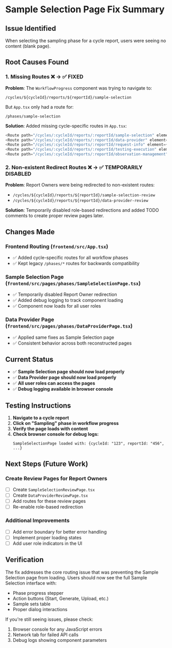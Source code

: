 # Sample Selection Page Fix Summary

## Issue Identified
When selecting the sampling phase for a cycle report, users were seeing no content (blank page).

## Root Causes Found

### 1. Missing Routes ❌ → ✅ FIXED
**Problem**: The `WorkflowProgress` component was trying to navigate to:
```
/cycles/${cycleId}/reports/${reportId}/sample-selection
```

But `App.tsx` only had a route for:
```
/phases/sample-selection
```

**Solution**: Added missing cycle-specific routes in `App.tsx`:
```typescript
<Route path="/cycles/:cycleId/reports/:reportId/sample-selection" element={<LazySampleSelectionPage />} />
<Route path="/cycles/:cycleId/reports/:reportId/data-provider" element={<LazyDataProviderPage />} />
<Route path="/cycles/:cycleId/reports/:reportId/request-info" element={<LazyRequestInfoPage />} />
<Route path="/cycles/:cycleId/reports/:reportId/testing-execution" element={<LazyTestingExecutionPage />} />
<Route path="/cycles/:cycleId/reports/:reportId/observation-management" element={<LazyObservationManagementPage />} />
```

### 2. Non-existent Redirect Routes ❌ → ✅ TEMPORARILY DISABLED
**Problem**: Report Owners were being redirected to non-existent routes:
- `/cycles/${cycleId}/reports/${reportId}/sample-selection-review` 
- `/cycles/${cycleId}/reports/${reportId}/data-provider-review`

**Solution**: Temporarily disabled role-based redirections and added TODO comments to create proper review pages later.

## Changes Made

### Frontend Routing (`frontend/src/App.tsx`)
- ✅ Added cycle-specific routes for all workflow phases
- ✅ Kept legacy `/phases/*` routes for backwards compatibility

### Sample Selection Page (`frontend/src/pages/phases/SampleSelectionPage.tsx`)
- ✅ Temporarily disabled Report Owner redirection
- ✅ Added debug logging to track component loading
- ✅ Component now loads for all user roles

### Data Provider Page (`frontend/src/pages/phases/DataProviderPage.tsx`)
- ✅ Applied same fixes as Sample Selection page
- ✅ Consistent behavior across both reconstructed pages

## Current Status
- ✅ **Sample Selection page should now load properly**
- ✅ **Data Provider page should now load properly**
- ✅ **All user roles can access the pages**
- ✅ **Debug logging available in browser console**

## Testing Instructions

1. **Navigate to a cycle report**
2. **Click on "Sampling" phase in workflow progress**
3. **Verify the page loads with content**
4. **Check browser console for debug logs:**
   ```
   SampleSelectionPage loaded with: {cycleId: "123", reportId: "456", ...}
   ```

## Next Steps (Future Work)

### Create Review Pages for Report Owners
- [ ] Create `SampleSelectionReviewPage.tsx`
- [ ] Create `DataProviderReviewPage.tsx`  
- [ ] Add routes for these review pages
- [ ] Re-enable role-based redirection

### Additional Improvements
- [ ] Add error boundary for better error handling
- [ ] Implement proper loading states
- [ ] Add user role indicators in the UI

## Verification
The fix addresses the core routing issue that was preventing the Sample Selection page from loading. Users should now see the full Sample Selection interface with:

- Phase progress stepper
- Action buttons (Start, Generate, Upload, etc.)
- Sample sets table
- Proper dialog interactions

If you're still seeing issues, please check:
1. Browser console for any JavaScript errors
2. Network tab for failed API calls
3. Debug logs showing component parameters 